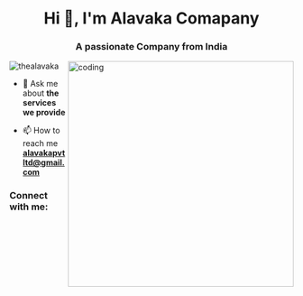 <h1 align="center">Hi 👋, I'm Alavaka Comapany</h1>
<h3 align="center">A passionate Company from India</h3>
<img align="right" alt="coding" width="400" src="https://media4.giphy.com/media/v1.Y2lkPTc5MGI3NjExa2xtcWJvbWJqcHBjYTllMHp6bTFwcDdkZ212d2kyMzR0ZnVva2VvbSZlcD12MV9pbnRlcm5hbF9naWZfYnlfaWQmY3Q9Zw/SWoSkN6DxTszqIKEqv/giphy.gif">
<p align="left"> <img src="https://komarev.com/ghpvc/?username=thealavaka&label=Profile%20views&color=0e75b6&style=flat" alt="thealavaka" /> </p>

- 💬 Ask me about **the services we provide**

- 📫 How to reach me **alavakapvtltd@gmail.com**

<h3 align="left">Connect with me:</h3>
<p align="left">
</p>
